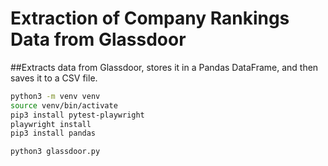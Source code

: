 
# Extraction of Company Rankings Data from Glassdoor

##Extracts data from Glassdoor, stores it in a Pandas DataFrame, and then saves it to a CSV file.


```bash
python3 -m venv venv
source venv/bin/activate
pip3 install pytest-playwright
playwright install
pip3 install pandas

python3 glassdoor.py
```

